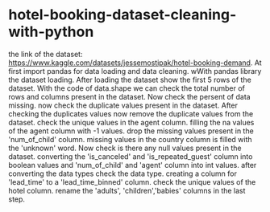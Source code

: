 # hotel-booking-dataset-cleaning-with-python
the link of the dataset: https://www.kaggle.com/datasets/jessemostipak/hotel-booking-demand.
At first import pandas for data loading and data cleaning.
wWith pandas library the dataset loading.
After loading the dataset show the first 5 rows of the dataset.
With the code of data.shape we can check the total number of rows and columns present in the dataset.
Now check the persent of data missing.
now check the duplicate values present in the dataset.
After checking the duplicates values now remove the duplicate values from the dataset.
check the unique values in the agent column.
filling the na values of the agent column with -1 values.
drop the missing values present in the 'num_of_child' column.
missing values in the country column is filled with the 'unknown' word.
Now check is there any null values present in the dataset.
converting the 'is_canceled' and 'is_repeated_guest' column into boolean values and 'num_of_child' and 'agent' column into int values.
after converting the data types check the data type.
creating a column for 'lead_time' to a 'lead_time_binned' column.
check the unique values of the hotel column.
rename the 'adults', 'children','babies' columns in the last step.
